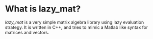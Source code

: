 # What is lazy_mat?

*lazy_mat* is a very simple matrix algebra library using lazy evaluation
strategy. It is written in C++, and tries to mimic a Matlab like syntax
for matrices and vectors.
